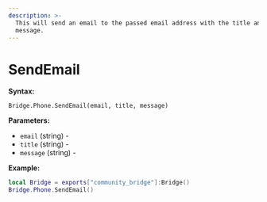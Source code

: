 ```yaml
---
description: >-
  This will send an email to the passed email address with the title and
  message.
---
```


# SendEmail

**Syntax:**

```
Bridge.Phone.SendEmail(email, title, message)
```

**Parameters:**

* `email` (string) -
* `title` (string) -
* `message` (string) -

**Example:**

```lua
local Bridge = exports["community_bridge"]:Bridge()
Bridge.Phone.SendEmail()
```
